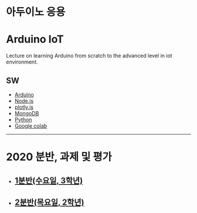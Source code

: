 # 아두이노 응용  
# Arduino IoT
Lecture on learning Arduino from scratch to the advanced level in iot environment.

## SW
- [Arduino](https://www.arduino.cc/)
- [Node.js](https://nodejs.org/ko/)
- [plotly.js](https://plot.ly/)
- [MongoDB](https://www.mongodb.com/download-center#community)
- [Python](https://www.anaconda.com)
- [Google colab](https://colab.research.google.com/)
---

# 2020 분반, 과제 및 평가

* ## [1분반(수요일, 3학년)](https://github.com/Redwoods/Arduino/blob/master/ar-iot/AA_class_1_Wed.md)
* ## [2분반(목요일, 2학년)](https://github.com/Redwoods/Arduino/blob/master/ar-iot/AA_class_2_Thu.md)


